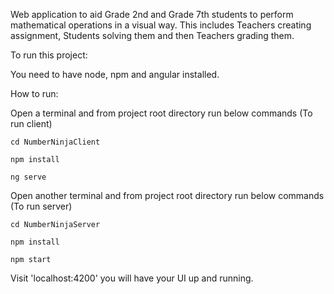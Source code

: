Web application to aid Grade 2nd and Grade 7th students to perform mathematical operations in a visual way.
This includes Teachers creating assignment, Students solving them and then Teachers grading them.

To run this project:

You need to have node, npm and angular installed.

How to run:

Open a terminal and from project root directory run below commands (To run client)

    cd NumberNinjaClient
	
    npm install
	
    ng serve
	
Open another terminal and from project root directory run below commands (To run server)

    cd NumberNinjaServer
	
    npm install
	
    npm start

Visit 'localhost:4200' you will have your UI up and running.

